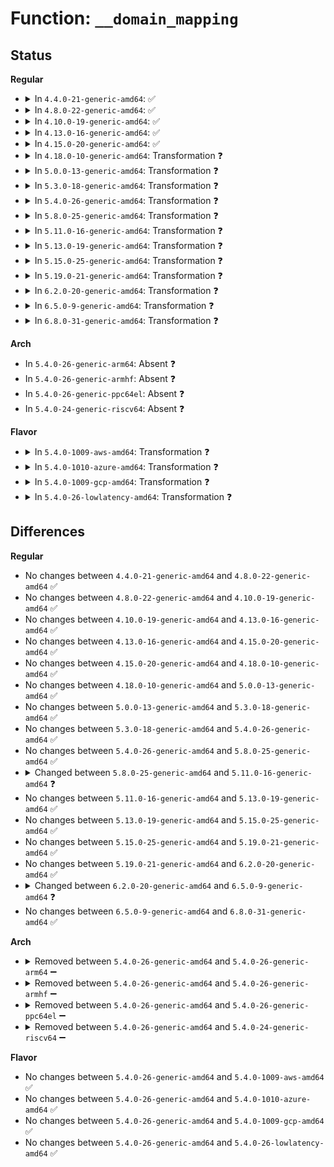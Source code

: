 # Function: <code>__domain_mapping</code>

## Status
<b>Regular</b>
<ul>
<li>
<details>
<summary>In <code>4.4.0-21-generic-amd64</code>: ✅</summary>

```c
int __domain_mapping(struct dmar_domain * domain, long unsigned int iov_pfn, struct scatterlist * sg, long unsigned int phys_pfn, long unsigned int nr_pages, int prot)
```

```json
{
  "name": "__domain_mapping",
  "collision_type": "Unique Static",
  "inline_type": "No",
  "funcs": [
    {
      "addr": 18446744071584315632,
      "name": "__domain_mapping",
      "external": false,
      "loc": "drivers/iommu/intel-iommu.c:2133",
      "file": "drivers/iommu/intel-iommu.c",
      "inline": "seen, unknown",
      "caller_inline": [],
      "caller_func": [
        "drivers/iommu/intel-iommu.c:iommu_domain_identity_map",
        "drivers/iommu/intel-iommu.c:intel_iommu_map",
        "drivers/iommu/intel-iommu.c:intel_map_sg",
        "drivers/iommu/intel-iommu.c:__intel_map_single"
      ]
    }
  ],
  "symbols": [
    {
      "addr": 18446744071584315632,
      "name": "__domain_mapping",
      "section": ".text",
      "bind": "STB_LOCAL",
      "size": 996
    }
  ]
}
```
</details>
</li>
<li>
<details>
<summary>In <code>4.8.0-22-generic-amd64</code>: ✅</summary>

```c
int __domain_mapping(struct dmar_domain * domain, long unsigned int iov_pfn, struct scatterlist * sg, long unsigned int phys_pfn, long unsigned int nr_pages, int prot)
```

```json
{
  "name": "__domain_mapping",
  "collision_type": "Unique Static",
  "inline_type": "No",
  "funcs": [
    {
      "addr": 18446744071584662448,
      "name": "__domain_mapping",
      "external": false,
      "loc": "drivers/iommu/intel-iommu.c:2177",
      "file": "drivers/iommu/intel-iommu.c",
      "inline": "seen, unknown",
      "caller_inline": [],
      "caller_func": [
        "drivers/iommu/intel-iommu.c:intel_iommu_map",
        "drivers/iommu/intel-iommu.c:intel_map_sg",
        "drivers/iommu/intel-iommu.c:__intel_map_single",
        "drivers/iommu/intel-iommu.c:iommu_domain_identity_map"
      ]
    }
  ],
  "symbols": [
    {
      "addr": 18446744071584662448,
      "name": "__domain_mapping",
      "section": ".text",
      "bind": "STB_LOCAL",
      "size": 1047
    }
  ]
}
```
</details>
</li>
<li>
<details>
<summary>In <code>4.10.0-19-generic-amd64</code>: ✅</summary>

```c
int __domain_mapping(struct dmar_domain * domain, long unsigned int iov_pfn, struct scatterlist * sg, long unsigned int phys_pfn, long unsigned int nr_pages, int prot)
```

```json
{
  "name": "__domain_mapping",
  "collision_type": "Unique Static",
  "inline_type": "No",
  "funcs": [
    {
      "addr": 18446744071584848624,
      "name": "__domain_mapping",
      "external": false,
      "loc": "drivers/iommu/intel-iommu.c:2220",
      "file": "drivers/iommu/intel-iommu.c",
      "inline": "seen, unknown",
      "caller_inline": [],
      "caller_func": [
        "drivers/iommu/intel-iommu.c:intel_iommu_map",
        "drivers/iommu/intel-iommu.c:intel_map_sg",
        "drivers/iommu/intel-iommu.c:__intel_map_single",
        "drivers/iommu/intel-iommu.c:iommu_domain_identity_map"
      ]
    }
  ],
  "symbols": [
    {
      "addr": 18446744071584848624,
      "name": "__domain_mapping",
      "section": ".text",
      "bind": "STB_LOCAL",
      "size": 1041
    }
  ]
}
```
</details>
</li>
<li>
<details>
<summary>In <code>4.13.0-16-generic-amd64</code>: ✅</summary>

```c
int __domain_mapping(struct dmar_domain * domain, long unsigned int iov_pfn, struct scatterlist * sg, long unsigned int phys_pfn, long unsigned int nr_pages, int prot)
```

```json
{
  "name": "__domain_mapping",
  "collision_type": "Unique Static",
  "inline_type": "No",
  "funcs": [
    {
      "addr": 18446744071584938608,
      "name": "__domain_mapping",
      "external": false,
      "loc": "drivers/iommu/intel-iommu.c:2228",
      "file": "drivers/iommu/intel-iommu.c",
      "inline": "seen, unknown",
      "caller_inline": [],
      "caller_func": [
        "drivers/iommu/intel-iommu.c:intel_iommu_map",
        "drivers/iommu/intel-iommu.c:__intel_map_single",
        "drivers/iommu/intel-iommu.c:iommu_domain_identity_map"
      ]
    }
  ],
  "symbols": [
    {
      "addr": 18446744071584938608,
      "name": "__domain_mapping",
      "section": ".text",
      "bind": "STB_LOCAL",
      "size": 957
    }
  ]
}
```
</details>
</li>
<li>
<details>
<summary>In <code>4.15.0-20-generic-amd64</code>: ✅</summary>

```c
int __domain_mapping(struct dmar_domain * domain, long unsigned int iov_pfn, struct scatterlist * sg, long unsigned int phys_pfn, long unsigned int nr_pages, int prot)
```

```json
{
  "name": "__domain_mapping",
  "collision_type": "Unique Static",
  "inline_type": "No",
  "funcs": [
    {
      "addr": 18446744071585359872,
      "name": "__domain_mapping",
      "external": false,
      "loc": "drivers/iommu/intel-iommu.c:2227",
      "file": "drivers/iommu/intel-iommu.c",
      "inline": "seen, unknown",
      "caller_inline": [],
      "caller_func": [
        "drivers/iommu/intel-iommu.c:intel_iommu_map",
        "drivers/iommu/intel-iommu.c:__intel_map_single",
        "drivers/iommu/intel-iommu.c:iommu_domain_identity_map"
      ]
    }
  ],
  "symbols": [
    {
      "addr": 18446744071585359872,
      "name": "__domain_mapping",
      "section": ".text",
      "bind": "STB_LOCAL",
      "size": 974
    }
  ]
}
```
</details>
</li>
<li>
<details>
<summary>In <code>4.18.0-10-generic-amd64</code>: Transformation ❓</summary>

```c
int __domain_mapping(struct dmar_domain * domain, long unsigned int iov_pfn, struct scatterlist * sg, long unsigned int phys_pfn, long unsigned int nr_pages, int prot)
```

```json
{
  "name": "__domain_mapping",
  "collision_type": "Unique Static",
  "inline_type": "No",
  "funcs": [
    {
      "addr": 0,
      "name": "__domain_mapping",
      "external": false,
      "loc": "drivers/iommu/intel-iommu.c:2255",
      "file": "drivers/iommu/intel-iommu.c",
      "inline": "seen, unknown",
      "caller_inline": [],
      "caller_func": [
        "drivers/iommu/intel-iommu.c:iommu_domain_identity_map"
      ]
    }
  ],
  "symbols": [
    {
      "addr": 18446744071585602912,
      "name": "__domain_mapping",
      "section": ".text",
      "bind": "STB_LOCAL",
      "size": 858
    },
    {
      "addr": 18446744071585617098,
      "name": "__domain_mapping.cold.88",
      "section": ".text",
      "bind": "STB_LOCAL",
      "size": 79
    }
  ]
}
```
</details>
</li>
<li>
<details>
<summary>In <code>5.0.0-13-generic-amd64</code>: Transformation ❓</summary>

```c
int __domain_mapping(struct dmar_domain * domain, long unsigned int iov_pfn, struct scatterlist * sg, long unsigned int phys_pfn, long unsigned int nr_pages, int prot)
```

```json
{
  "name": "__domain_mapping",
  "collision_type": "Unique Static",
  "inline_type": "No",
  "funcs": [
    {
      "addr": 0,
      "name": "__domain_mapping",
      "external": false,
      "loc": "drivers/iommu/intel-iommu.c:2224",
      "file": "drivers/iommu/intel-iommu.c",
      "inline": "seen, unknown",
      "caller_inline": [],
      "caller_func": [
        "drivers/iommu/intel-iommu.c:iommu_domain_identity_map"
      ]
    }
  ],
  "symbols": [
    {
      "addr": 18446744071585728144,
      "name": "__domain_mapping",
      "section": ".text",
      "bind": "STB_LOCAL",
      "size": 858
    },
    {
      "addr": 18446744071585741174,
      "name": "__domain_mapping.cold.93",
      "section": ".text",
      "bind": "STB_LOCAL",
      "size": 79
    }
  ]
}
```
</details>
</li>
<li>
<details>
<summary>In <code>5.3.0-18-generic-amd64</code>: Transformation ❓</summary>

```c
int __domain_mapping(struct dmar_domain * domain, long unsigned int iov_pfn, struct scatterlist * sg, long unsigned int phys_pfn, long unsigned int nr_pages, int prot)
```

```json
{
  "name": "__domain_mapping",
  "collision_type": "Unique Static",
  "inline_type": "No",
  "funcs": [
    {
      "addr": 0,
      "name": "__domain_mapping",
      "external": false,
      "loc": "drivers/iommu/intel-iommu.c:2212",
      "file": "drivers/iommu/intel-iommu.c",
      "inline": "seen, unknown",
      "caller_inline": [],
      "caller_func": [
        "drivers/iommu/intel-iommu.c:iommu_domain_identity_map"
      ]
    }
  ],
  "symbols": [
    {
      "addr": 18446744071585957952,
      "name": "__domain_mapping",
      "section": ".text",
      "bind": "STB_LOCAL",
      "size": 864
    },
    {
      "addr": 18446744071585972980,
      "name": "__domain_mapping.cold",
      "section": ".text",
      "bind": "STB_LOCAL",
      "size": 123
    }
  ]
}
```
</details>
</li>
<li>
<details>
<summary>In <code>5.4.0-26-generic-amd64</code>: Transformation ❓</summary>

```c
int __domain_mapping(struct dmar_domain * domain, long unsigned int iov_pfn, struct scatterlist * sg, long unsigned int phys_pfn, long unsigned int nr_pages, int prot)
```

```json
{
  "name": "__domain_mapping",
  "collision_type": "Unique Static",
  "inline_type": "No",
  "funcs": [
    {
      "addr": 0,
      "name": "__domain_mapping",
      "external": false,
      "loc": "drivers/iommu/intel-iommu.c:2223",
      "file": "drivers/iommu/intel-iommu.c",
      "inline": "seen, unknown",
      "caller_inline": [],
      "caller_func": [
        "drivers/iommu/intel-iommu.c:iommu_domain_identity_map"
      ]
    }
  ],
  "symbols": [
    {
      "addr": 18446744071586101248,
      "name": "__domain_mapping",
      "section": ".text",
      "bind": "STB_LOCAL",
      "size": 864
    },
    {
      "addr": 18446744071586118582,
      "name": "__domain_mapping.cold",
      "section": ".text",
      "bind": "STB_LOCAL",
      "size": 79
    }
  ]
}
```
</details>
</li>
<li>
<details>
<summary>In <code>5.8.0-25-generic-amd64</code>: Transformation ❓</summary>

```c
int __domain_mapping(struct dmar_domain * domain, long unsigned int iov_pfn, struct scatterlist * sg, long unsigned int phys_pfn, long unsigned int nr_pages, int prot)
```

```json
{
  "name": "__domain_mapping",
  "collision_type": "Unique Static",
  "inline_type": "No",
  "funcs": [
    {
      "addr": 0,
      "name": "__domain_mapping",
      "external": false,
      "loc": "drivers/iommu/intel/iommu.c:2239",
      "file": "drivers/iommu/intel/iommu.c",
      "inline": "seen, unknown",
      "caller_inline": [],
      "caller_func": [
        "drivers/iommu/intel/iommu.c:intel_iommu_memory_notifier"
      ]
    }
  ],
  "symbols": [
    {
      "addr": 18446744071586851184,
      "name": "__domain_mapping",
      "section": ".text",
      "bind": "STB_LOCAL",
      "size": 879
    },
    {
      "addr": 18446744071586868726,
      "name": "__domain_mapping.cold",
      "section": ".text",
      "bind": "STB_LOCAL",
      "size": 79
    }
  ]
}
```
</details>
</li>
<li>
<details>
<summary>In <code>5.11.0-16-generic-amd64</code>: Transformation ❓</summary>

```c
int __domain_mapping(struct dmar_domain * domain, long unsigned int iov_pfn, long unsigned int phys_pfn, long unsigned int nr_pages, int prot)
```

```json
{
  "name": "__domain_mapping",
  "collision_type": "Unique Static",
  "inline_type": "No",
  "funcs": [
    {
      "addr": 0,
      "name": "__domain_mapping",
      "external": false,
      "loc": "drivers/iommu/intel/iommu.c:2298",
      "file": "drivers/iommu/intel/iommu.c",
      "inline": "seen, unknown",
      "caller_inline": [],
      "caller_func": [
        "drivers/iommu/intel/iommu.c:intel_iommu_map",
        "drivers/iommu/intel/iommu.c:intel_iommu_memory_notifier"
      ]
    }
  ],
  "symbols": [
    {
      "addr": 18446744071586905008,
      "name": "__domain_mapping",
      "section": ".text",
      "bind": "STB_LOCAL",
      "size": 621
    },
    {
      "addr": 18446744071591478750,
      "name": "__domain_mapping.cold",
      "section": ".text",
      "bind": "STB_LOCAL",
      "size": 63
    }
  ]
}
```
</details>
</li>
<li>
<details>
<summary>In <code>5.13.0-19-generic-amd64</code>: Transformation ❓</summary>

```c
int __domain_mapping(struct dmar_domain * domain, long unsigned int iov_pfn, long unsigned int phys_pfn, long unsigned int nr_pages, int prot)
```

```json
{
  "name": "__domain_mapping",
  "collision_type": "Unique Static",
  "inline_type": "No",
  "funcs": [
    {
      "addr": 0,
      "name": "__domain_mapping",
      "external": false,
      "loc": "drivers/iommu/intel/iommu.c:2339",
      "file": "drivers/iommu/intel/iommu.c",
      "inline": "seen, unknown",
      "caller_inline": [],
      "caller_func": [
        "drivers/iommu/intel/iommu.c:intel_iommu_map",
        "drivers/iommu/intel/iommu.c:intel_iommu_memory_notifier"
      ]
    }
  ],
  "symbols": [
    {
      "addr": 18446744071586786704,
      "name": "__domain_mapping",
      "section": ".text",
      "bind": "STB_LOCAL",
      "size": 603
    },
    {
      "addr": 18446744071591419362,
      "name": "__domain_mapping.cold",
      "section": ".text",
      "bind": "STB_LOCAL",
      "size": 52
    }
  ]
}
```
</details>
</li>
<li>
<details>
<summary>In <code>5.15.0-25-generic-amd64</code>: Transformation ❓</summary>

```c
int __domain_mapping(struct dmar_domain * domain, long unsigned int iov_pfn, long unsigned int phys_pfn, long unsigned int nr_pages, int prot)
```

```json
{
  "name": "__domain_mapping",
  "collision_type": "Unique Static",
  "inline_type": "No",
  "funcs": [
    {
      "addr": 0,
      "name": "__domain_mapping",
      "external": false,
      "loc": "drivers/iommu/intel/iommu.c:2331",
      "file": "drivers/iommu/intel/iommu.c",
      "inline": "seen, unknown",
      "caller_inline": [],
      "caller_func": [
        "drivers/iommu/intel/iommu.c:intel_iommu_map_pages",
        "drivers/iommu/intel/iommu.c:intel_iommu_memory_notifier"
      ]
    }
  ],
  "symbols": [
    {
      "addr": 18446744071587343424,
      "name": "__domain_mapping",
      "section": ".text",
      "bind": "STB_LOCAL",
      "size": 685
    },
    {
      "addr": 18446744071592475218,
      "name": "__domain_mapping.cold",
      "section": ".text",
      "bind": "STB_LOCAL",
      "size": 203
    }
  ]
}
```
</details>
</li>
<li>
<details>
<summary>In <code>5.19.0-21-generic-amd64</code>: Transformation ❓</summary>

```c
int __domain_mapping(struct dmar_domain * domain, long unsigned int iov_pfn, long unsigned int phys_pfn, long unsigned int nr_pages, int prot)
```

```json
{
  "name": "__domain_mapping",
  "collision_type": "Unique Static",
  "inline_type": "No",
  "funcs": [
    {
      "addr": 0,
      "name": "__domain_mapping",
      "external": false,
      "loc": "drivers/iommu/intel/iommu.c:2223",
      "file": "drivers/iommu/intel/iommu.c",
      "inline": "seen, unknown",
      "caller_inline": [],
      "caller_func": [
        "drivers/iommu/intel/iommu.c:intel_iommu_map_pages",
        "drivers/iommu/intel/iommu.c:intel_iommu_memory_notifier"
      ]
    }
  ],
  "symbols": [
    {
      "addr": 18446744071588655904,
      "name": "__domain_mapping",
      "section": ".text",
      "bind": "STB_LOCAL",
      "size": 662
    },
    {
      "addr": 18446744071594344701,
      "name": "__domain_mapping.cold",
      "section": ".text",
      "bind": "STB_LOCAL",
      "size": 135
    }
  ]
}
```
</details>
</li>
<li>
<details>
<summary>In <code>6.2.0-20-generic-amd64</code>: Transformation ❓</summary>

```c
int __domain_mapping(struct dmar_domain * domain, long unsigned int iov_pfn, long unsigned int phys_pfn, long unsigned int nr_pages, int prot)
```

```json
{
  "name": "__domain_mapping",
  "collision_type": "Unique Static",
  "inline_type": "No",
  "funcs": [
    {
      "addr": 0,
      "name": "__domain_mapping",
      "external": false,
      "loc": "drivers/iommu/intel/iommu.c:2183",
      "file": "drivers/iommu/intel/iommu.c",
      "inline": "seen, unknown",
      "caller_inline": [],
      "caller_func": [
        "drivers/iommu/intel/iommu.c:intel_iommu_map_pages",
        "drivers/iommu/intel/iommu.c:intel_iommu_memory_notifier",
        "drivers/iommu/intel/iommu.c:si_domain_init",
        "drivers/iommu/intel/iommu.c:si_domain_init"
      ]
    }
  ],
  "symbols": [
    {
      "addr": 18446744071590129440,
      "name": "__domain_mapping",
      "section": ".text",
      "bind": "STB_LOCAL",
      "size": 723
    },
    {
      "addr": 18446744071596243347,
      "name": "__domain_mapping.cold",
      "section": ".text",
      "bind": "STB_LOCAL",
      "size": 79
    }
  ]
}
```
</details>
</li>
<li>
<details>
<summary>In <code>6.5.0-9-generic-amd64</code>: Transformation ❓</summary>

```c
int __domain_mapping(struct dmar_domain * domain, long unsigned int iov_pfn, long unsigned int phys_pfn, long unsigned int nr_pages, int prot, gfp_t gfp)
```

```json
{
  "name": "__domain_mapping",
  "collision_type": "Unique Static",
  "inline_type": "No",
  "funcs": [
    {
      "addr": 0,
      "name": "__domain_mapping",
      "external": false,
      "loc": "drivers/iommu/intel/iommu.c:2146",
      "file": "drivers/iommu/intel/iommu.c",
      "inline": "seen, unknown",
      "caller_inline": [],
      "caller_func": [
        "drivers/iommu/intel/iommu.c:intel_iommu_map_pages",
        "drivers/iommu/intel/iommu.c:si_domain_init"
      ]
    }
  ],
  "symbols": [
    {
      "addr": 18446744071590444592,
      "name": "__domain_mapping",
      "section": ".text",
      "bind": "STB_LOCAL",
      "size": 737
    },
    {
      "addr": 18446744071596771589,
      "name": "__domain_mapping.cold",
      "section": ".text",
      "bind": "STB_LOCAL",
      "size": 70
    }
  ]
}
```
</details>
</li>
<li>
<details>
<summary>In <code>6.8.0-31-generic-amd64</code>: Transformation ❓</summary>

```c
int __domain_mapping(struct dmar_domain * domain, long unsigned int iov_pfn, long unsigned int phys_pfn, long unsigned int nr_pages, int prot, gfp_t gfp)
```

```json
{
  "name": "__domain_mapping",
  "collision_type": "Unique Static",
  "inline_type": "No",
  "funcs": [
    {
      "addr": 0,
      "name": "__domain_mapping",
      "external": false,
      "loc": "drivers/iommu/intel/iommu.c:2060",
      "file": "drivers/iommu/intel/iommu.c",
      "inline": "seen, unknown",
      "caller_inline": [],
      "caller_func": [
        "drivers/iommu/intel/iommu.c:intel_iommu_map_pages",
        "drivers/iommu/intel/iommu.c:si_domain_init"
      ]
    }
  ],
  "symbols": [
    {
      "addr": 18446744071590791328,
      "name": "__domain_mapping",
      "section": ".text",
      "bind": "STB_LOCAL",
      "size": 794
    },
    {
      "addr": 18446744071597680185,
      "name": "__domain_mapping.cold",
      "section": ".text",
      "bind": "STB_LOCAL",
      "size": 70
    }
  ]
}
```
</details>
</li>
</ul>
<b>Arch</b>
<ul>
<li>
In <code>5.4.0-26-generic-arm64</code>: Absent ❓
</li>
<li>
In <code>5.4.0-26-generic-armhf</code>: Absent ❓
</li>
<li>
In <code>5.4.0-26-generic-ppc64el</code>: Absent ❓
</li>
<li>
In <code>5.4.0-24-generic-riscv64</code>: Absent ❓
</li>
</ul>
<b>Flavor</b>
<ul>
<li>
<details>
<summary>In <code>5.4.0-1009-aws-amd64</code>: Transformation ❓</summary>

```c
int __domain_mapping(struct dmar_domain * domain, long unsigned int iov_pfn, struct scatterlist * sg, long unsigned int phys_pfn, long unsigned int nr_pages, int prot)
```

```json
{
  "name": "__domain_mapping",
  "collision_type": "Unique Static",
  "inline_type": "No",
  "funcs": [
    {
      "addr": 0,
      "name": "__domain_mapping",
      "external": false,
      "loc": "drivers/iommu/intel-iommu.c:2223",
      "file": "drivers/iommu/intel-iommu.c",
      "inline": "seen, unknown",
      "caller_inline": [],
      "caller_func": [
        "drivers/iommu/intel-iommu.c:iommu_domain_identity_map"
      ]
    }
  ],
  "symbols": [
    {
      "addr": 18446744071585861936,
      "name": "__domain_mapping",
      "section": ".text",
      "bind": "STB_LOCAL",
      "size": 864
    },
    {
      "addr": 18446744071585878940,
      "name": "__domain_mapping.cold",
      "section": ".text",
      "bind": "STB_LOCAL",
      "size": 79
    }
  ]
}
```
</details>
</li>
<li>
<details>
<summary>In <code>5.4.0-1010-azure-amd64</code>: Transformation ❓</summary>

```c
int __domain_mapping(struct dmar_domain * domain, long unsigned int iov_pfn, struct scatterlist * sg, long unsigned int phys_pfn, long unsigned int nr_pages, int prot)
```

```json
{
  "name": "__domain_mapping",
  "collision_type": "Unique Static",
  "inline_type": "No",
  "funcs": [
    {
      "addr": 0,
      "name": "__domain_mapping",
      "external": false,
      "loc": "drivers/iommu/intel-iommu.c:2223",
      "file": "drivers/iommu/intel-iommu.c",
      "inline": "seen, unknown",
      "caller_inline": [],
      "caller_func": [
        "drivers/iommu/intel-iommu.c:iommu_domain_identity_map"
      ]
    }
  ],
  "symbols": [
    {
      "addr": 18446744071585721392,
      "name": "__domain_mapping",
      "section": ".text",
      "bind": "STB_LOCAL",
      "size": 864
    },
    {
      "addr": 18446744071585738726,
      "name": "__domain_mapping.cold",
      "section": ".text",
      "bind": "STB_LOCAL",
      "size": 79
    }
  ]
}
```
</details>
</li>
<li>
<details>
<summary>In <code>5.4.0-1009-gcp-amd64</code>: Transformation ❓</summary>

```c
int __domain_mapping(struct dmar_domain * domain, long unsigned int iov_pfn, struct scatterlist * sg, long unsigned int phys_pfn, long unsigned int nr_pages, int prot)
```

```json
{
  "name": "__domain_mapping",
  "collision_type": "Unique Static",
  "inline_type": "No",
  "funcs": [
    {
      "addr": 0,
      "name": "__domain_mapping",
      "external": false,
      "loc": "drivers/iommu/intel-iommu.c:2223",
      "file": "drivers/iommu/intel-iommu.c",
      "inline": "seen, unknown",
      "caller_inline": [],
      "caller_func": [
        "drivers/iommu/intel-iommu.c:iommu_domain_identity_map"
      ]
    }
  ],
  "symbols": [
    {
      "addr": 18446744071586051264,
      "name": "__domain_mapping",
      "section": ".text",
      "bind": "STB_LOCAL",
      "size": 864
    },
    {
      "addr": 18446744071586068598,
      "name": "__domain_mapping.cold",
      "section": ".text",
      "bind": "STB_LOCAL",
      "size": 79
    }
  ]
}
```
</details>
</li>
<li>
<details>
<summary>In <code>5.4.0-26-lowlatency-amd64</code>: Transformation ❓</summary>

```c
int __domain_mapping(struct dmar_domain * domain, long unsigned int iov_pfn, struct scatterlist * sg, long unsigned int phys_pfn, long unsigned int nr_pages, int prot)
```

```json
{
  "name": "__domain_mapping",
  "collision_type": "Unique Static",
  "inline_type": "No",
  "funcs": [
    {
      "addr": 0,
      "name": "__domain_mapping",
      "external": false,
      "loc": "drivers/iommu/intel-iommu.c:2223",
      "file": "drivers/iommu/intel-iommu.c",
      "inline": "seen, unknown",
      "caller_inline": [],
      "caller_func": [
        "drivers/iommu/intel-iommu.c:iommu_domain_identity_map"
      ]
    }
  ],
  "symbols": [
    {
      "addr": 18446744071586159312,
      "name": "__domain_mapping",
      "section": ".text",
      "bind": "STB_LOCAL",
      "size": 864
    },
    {
      "addr": 18446744071586176774,
      "name": "__domain_mapping.cold",
      "section": ".text",
      "bind": "STB_LOCAL",
      "size": 79
    }
  ]
}
```
</details>
</li>
</ul>

## Differences
<b>Regular</b>
<ul>
<li>
No changes between <code>4.4.0-21-generic-amd64</code> and <code>4.8.0-22-generic-amd64</code> ✅
</li>
<li>
No changes between <code>4.8.0-22-generic-amd64</code> and <code>4.10.0-19-generic-amd64</code> ✅
</li>
<li>
No changes between <code>4.10.0-19-generic-amd64</code> and <code>4.13.0-16-generic-amd64</code> ✅
</li>
<li>
No changes between <code>4.13.0-16-generic-amd64</code> and <code>4.15.0-20-generic-amd64</code> ✅
</li>
<li>
No changes between <code>4.15.0-20-generic-amd64</code> and <code>4.18.0-10-generic-amd64</code> ✅
</li>
<li>
No changes between <code>4.18.0-10-generic-amd64</code> and <code>5.0.0-13-generic-amd64</code> ✅
</li>
<li>
No changes between <code>5.0.0-13-generic-amd64</code> and <code>5.3.0-18-generic-amd64</code> ✅
</li>
<li>
No changes between <code>5.3.0-18-generic-amd64</code> and <code>5.4.0-26-generic-amd64</code> ✅
</li>
<li>
No changes between <code>5.4.0-26-generic-amd64</code> and <code>5.8.0-25-generic-amd64</code> ✅
</li>
<li>
<details>
<summary>Changed between <code>5.8.0-25-generic-amd64</code> and <code>5.11.0-16-generic-amd64</code> ❓</summary>
<ul>
<li>
<b>Param removed. </b>
<code>struct scatterlist * sg</code>
</li>
<li>
<b>Param reordered. </b>
<code>domain, iov_pfn, sg, phys_pfn, nr_pages, prot</code> ➡️ <code>domain, iov_pfn, phys_pfn, nr_pages, prot</code>
</li>
</ul>
</details>
</li>
<li>
No changes between <code>5.11.0-16-generic-amd64</code> and <code>5.13.0-19-generic-amd64</code> ✅
</li>
<li>
No changes between <code>5.13.0-19-generic-amd64</code> and <code>5.15.0-25-generic-amd64</code> ✅
</li>
<li>
No changes between <code>5.15.0-25-generic-amd64</code> and <code>5.19.0-21-generic-amd64</code> ✅
</li>
<li>
No changes between <code>5.19.0-21-generic-amd64</code> and <code>6.2.0-20-generic-amd64</code> ✅
</li>
<li>
<details>
<summary>Changed between <code>6.2.0-20-generic-amd64</code> and <code>6.5.0-9-generic-amd64</code> ❓</summary>
<ul>
<li>
<b>Param added. </b>
<code>gfp_t gfp</code>
</li>
</ul>
</details>
</li>
<li>
No changes between <code>6.5.0-9-generic-amd64</code> and <code>6.8.0-31-generic-amd64</code> ✅
</li>
</ul>
<b>Arch</b>
<ul>
<li>
<details>
<summary>Removed between <code>5.4.0-26-generic-amd64</code> and <code>5.4.0-26-generic-arm64</code> ➖</summary>

```c
int __domain_mapping(struct dmar_domain * domain, long unsigned int iov_pfn, struct scatterlist * sg, long unsigned int phys_pfn, long unsigned int nr_pages, int prot)
```
</details>
</li>
<li>
<details>
<summary>Removed between <code>5.4.0-26-generic-amd64</code> and <code>5.4.0-26-generic-armhf</code> ➖</summary>

```c
int __domain_mapping(struct dmar_domain * domain, long unsigned int iov_pfn, struct scatterlist * sg, long unsigned int phys_pfn, long unsigned int nr_pages, int prot)
```
</details>
</li>
<li>
<details>
<summary>Removed between <code>5.4.0-26-generic-amd64</code> and <code>5.4.0-26-generic-ppc64el</code> ➖</summary>

```c
int __domain_mapping(struct dmar_domain * domain, long unsigned int iov_pfn, struct scatterlist * sg, long unsigned int phys_pfn, long unsigned int nr_pages, int prot)
```
</details>
</li>
<li>
<details>
<summary>Removed between <code>5.4.0-26-generic-amd64</code> and <code>5.4.0-24-generic-riscv64</code> ➖</summary>

```c
int __domain_mapping(struct dmar_domain * domain, long unsigned int iov_pfn, struct scatterlist * sg, long unsigned int phys_pfn, long unsigned int nr_pages, int prot)
```
</details>
</li>
</ul>
<b>Flavor</b>
<ul>
<li>
No changes between <code>5.4.0-26-generic-amd64</code> and <code>5.4.0-1009-aws-amd64</code> ✅
</li>
<li>
No changes between <code>5.4.0-26-generic-amd64</code> and <code>5.4.0-1010-azure-amd64</code> ✅
</li>
<li>
No changes between <code>5.4.0-26-generic-amd64</code> and <code>5.4.0-1009-gcp-amd64</code> ✅
</li>
<li>
No changes between <code>5.4.0-26-generic-amd64</code> and <code>5.4.0-26-lowlatency-amd64</code> ✅
</li>
</ul>

